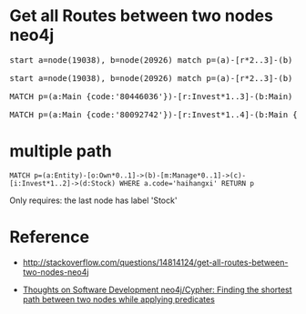 # Get all Routes between two nodes neo4j

<pre>
start a=node(19038), b=node(20926) match p=(a)-[r*2..3]-(b) where not((a)--(b)) with p, relationships(p) as rcoll return p, reduce(totalAmount=0.0, x in rcoll| totalAmount + toFloat(x.amount)) as t order by t DESC

start a=node(19038), b=node(20926) match p=(a)-[r*2..3]-(b) where not((a)--(b)) with p, relationships(p) as rcoll return p, length(rcoll) as t order by t DESC

MATCH p=(a:Main {code:'80446036'})-[r:Invest*1..3]-(b:Main) RETURN p, length(p) as l order by l ASC

MATCH p=(a:Main {code:'80092742'})-[r:Invest*1..4]-(b:Main {code:'80092743'}) RETURN p, length(p) as l order by l DESC
</pre>

# multiple path

```
MATCH p=(a:Entity)-[o:Own*0..1]->(b)-[m:Manage*0..1]->(c)-[i:Invest*1..2]->(d:Stock) WHERE a.code='haihangxi' RETURN p
```

Only requires: the last node has label 'Stock'

# Reference
 
 - http://stackoverflow.com/questions/14814124/get-all-routes-between-two-nodes-neo4j
 
 - [Thoughts on Software Development neo4j/Cypher: Finding the shortest path between two nodes while applying predicates](http://www.markhneedham.com/blog/2012/05/12/neo4jcypher-finding-the-shortest-path-between-two-nodes-while-applying-predicates/)